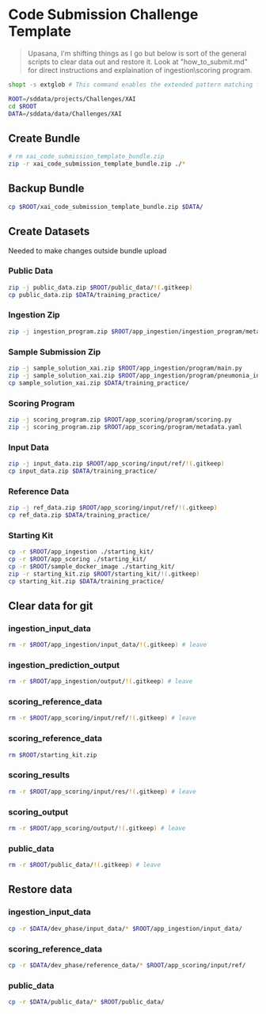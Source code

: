 # Code Submission Challenge Template

> Upasana, I'm shifting things as I go but below is sort of the general scripts to clear data out and restore it. Look at "how_to_submit.md" for direct instructions and explaination of ingestion\scoring program.

```bash
shopt -s extglob # This command enables the extended pattern matching features in Bash, allowing us to use `!(pattern)` to match everything except the specified pattern.
```
```bash
ROOT=/sddata/projects/Challenges/XAI
cd $ROOT
DATA=/sddata/data/Challenges/XAI
```

## Create Bundle
```bash
# rm xai_code_submission_template_bundle.zip
zip -r xai_code_submission_template_bundle.zip ./*
```


## Backup Bundle
```bash
cp $ROOT/xai_code_submission_template_bundle.zip $DATA/
```


## Create Datasets
Needed to make changes outside bundle upload

### Public Data
```bash
zip -j public_data.zip $ROOT/public_data/!(.gitkeep)
cp public_data.zip $DATA/training_practice/
```

### Ingestion Zip
```bash
zip -j ingestion_program.zip $ROOT/app_ingestion/ingestion_program/metadata.yaml
```

### Sample Submission Zip
```bash
zip -j sample_solution_xai.zip $ROOT/app_ingestion/program/main.py
zip -j sample_solution_xai.zip $ROOT/app_ingestion/program/pneumonia_inception.pt
cp sample_solution_xai.zip $DATA/training_practice/
```

### Scoring Program
```bash
zip -j scoring_program.zip $ROOT/app_scoring/program/scoring.py
zip -j scoring_program.zip $ROOT/app_scoring/program/metadata.yaml
```

### Input Data
```bash
zip -j input_data.zip $ROOT/app_scoring/input/ref/!(.gitkeep)
cp input_data.zip $DATA/training_practice/
```

### Reference Data
```bash
zip -j ref_data.zip $ROOT/app_scoring/input/ref/!(.gitkeep)
cp ref_data.zip $DATA/training_practice/
```

### Starting Kit
```bash
cp -r $ROOT/app_ingestion ./starting_kit/
cp -r $ROOT/app_scoring ./starting_kit/
cp -r $ROOT/sample_docker_image ./starting_kit/
zip -r starting_kit.zip $ROOT/starting_kit/!(.gitkeep)
cp starting_kit.zip $DATA/training_practice/
```


## Clear data for git

### ingestion_input_data
```bash
rm -r $ROOT/app_ingestion/input_data/!(.gitkeep) # leave
```

### ingestion_prediction_output
```bash
rm -r $ROOT/app_ingestion/output/!(.gitkeep) # leave
```

### scoring_reference_data
```bash
rm -r $ROOT/app_scoring/input/ref/!(.gitkeep) # leave
```

### scoring_reference_data
```bash
rm $ROOT/starting_kit.zip
```


### scoring_results
```bash
rm -r $ROOT/app_scoring/input/res/!(.gitkeep) # leave
```

### scoring_output
```bash
rm -r $ROOT/app_scoring/output/!(.gitkeep) # leave
```

### public_data
```bash
rm -r $ROOT/public_data/!(.gitkeep) # leave
```


## Restore data

### ingestion_input_data
```bash
cp -r $DATA/dev_phase/input_data/* $ROOT/app_ingestion/input_data/
```

### scoring_reference_data
```bash
cp -r $DATA/dev_phase/reference_data/* $ROOT/app_scoring/input/ref/
```

### public_data
```bash
cp -r $DATA/public_data/* $ROOT/public_data/
```
